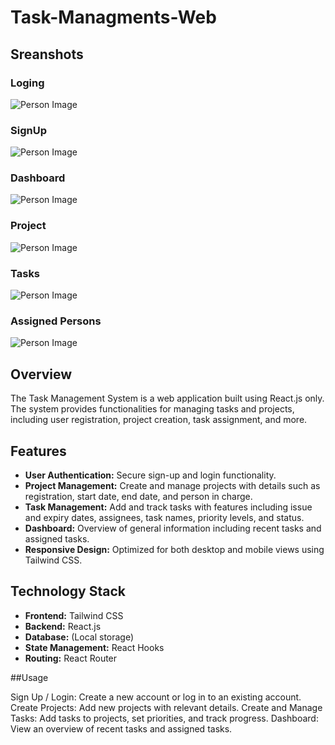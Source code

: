 # Task-Managments-Web

## Sreanshots

### Loging
![Person Image](https://github.com/muthasirMohamet/Task-Managments-Web/blob/main/login.png)
### SignUp
![Person Image](https://github.com/muthasirMohamet/Task-Managments-Web/blob/main/signup.png)
### Dashboard
![Person Image](https://github.com/muthasirMohamet/Task-Managments-Web/blob/main/dasboard.png)
### Project
![Person Image](https://github.com/muthasirMohamet/Task-Managments-Web/blob/main/project.png)
### Tasks
![Person Image](https://github.com/muthasirMohamet/Task-Managments-Web/blob/main/task.png)
### Assigned Persons
![Person Image](https://github.com/muthasirMohamet/Task-Managments-Web/blob/main/person.png)


## Overview

The Task Management System is a web application built using React.js only. The system provides functionalities for managing tasks and projects, including user registration, project creation, task assignment, and more.

## Features

- **User Authentication:** Secure sign-up and login functionality.
- **Project Management:** Create and manage projects with details such as registration, start date, end date, and person in charge.
- **Task Management:** Add and track tasks with features including issue and expiry dates, assignees, task names, priority levels, and status.
- **Dashboard:** Overview of general information including recent tasks and assigned tasks.
- **Responsive Design:** Optimized for both desktop and mobile views using Tailwind CSS.

## Technology Stack

- **Frontend:** Tailwind CSS
- **Backend:** React.js
- **Database:** (Local storage)
- **State Management:** React Hooks
- **Routing:** React Router

##Usage

Sign Up / Login: Create a new account or log in to an existing account.
Create Projects: Add new projects with relevant details.
Create and Manage Tasks: Add tasks to projects, set priorities, and track progress.
Dashboard: View an overview of recent tasks and assigned tasks.
